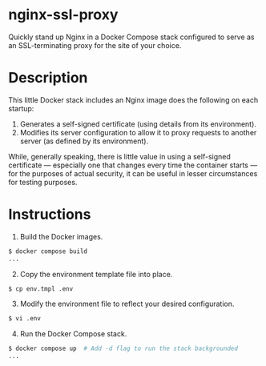 # nginx-ssl-proxy

Quickly stand up Nginx in a Docker Compose stack configured to serve
as an SSL-terminating proxy for the site of your choice.

# Description

This little Docker stack includes an Nginx image does the following on
each startup:

1.  Generates a self-signed certificate (using details from its
    environment).
2.  Modifies its server configuration to allow it to proxy requests to
    another server (as defined by its environment).

While, generally speaking, there is little value in using a self-signed
certificate &mdash; especially one that changes every time the container
starts &mdash; for the purposes of actual security, it can be useful in
lesser circumstances for testing purposes.

# Instructions

1. Build the Docker images.

```sh
$ docker compose build
...
```

2. Copy the environment template file into place.

```sh
$ cp env.tmpl .env
```

3. Modify the environment file to reflect your desired configuration.

```sh
$ vi .env
```

4. Run the Docker Compose stack.

```sh
$ docker compose up  # Add -d flag to run the stack backgrounded
...
```
